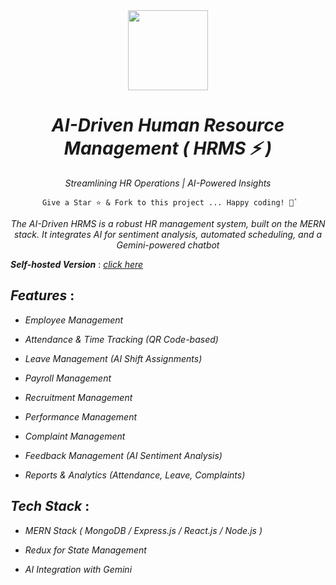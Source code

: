 <div align="center">
    <a href="https://metrohrms.netlify.app">
  <img src="https://metrohrms.netlify.app/metro.png" width="128px" />
    </a>
    <h1><i>AI-Driven Human Resource Management ( HRMS ⚡ )</i></h1>
    <p align="center">
         <p><i>Streamlining HR Operations | AI-Powered Insights</i></p>
    </p>


```
 Give a Star ⭐️ & Fork to this project ... Happy coding! 🤩`
```

*The AI-Driven HRMS is a robust HR management system, built on the MERN stack. It integrates AI for sentiment analysis, automated scheduling, and a Gemini-powered chatbot*

</div>

***Self-hosted Version*** : [_click here_](https://metrohrms.netlify.app)

## _Features_ :

- _Employee Management_

- _Attendance & Time Tracking (QR Code-based)_

- _Leave Management (AI Shift Assignments)_

- _Payroll Management_

- _Recruitment Management_

- _Performance Management_

- _Complaint Management_

- _Feedback Management (AI Sentiment Analysis)_

- _Reports & Analytics (Attendance, Leave, Complaints)_

## _Tech Stack_ :

- _MERN Stack ( MongoDB / Express.js / React.js / Node.js )_

- _Redux for State Management_

- _AI Integration with Gemini_
